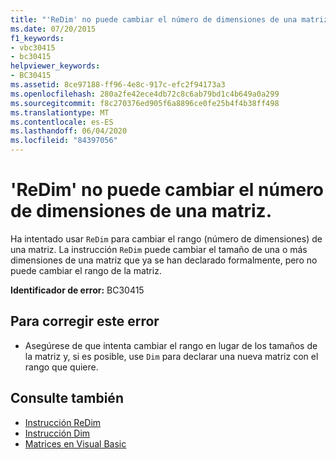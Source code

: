 ```yaml
---
title: "'ReDim' no puede cambiar el número de dimensiones de una matriz."
ms.date: 07/20/2015
f1_keywords:
- vbc30415
- bc30415
helpviewer_keywords:
- BC30415
ms.assetid: 8ce97188-ff96-4e8c-917c-efc2f94173a3
ms.openlocfilehash: 280a2fe42ece4db72c8c6ab79bd1c4b649a0a299
ms.sourcegitcommit: f8c270376ed905f6a8896ce0fe25b4f4b38ff498
ms.translationtype: MT
ms.contentlocale: es-ES
ms.lasthandoff: 06/04/2020
ms.locfileid: "84397056"
---
```

# <a name="redim-cannot-change-the-number-of-dimensions-of-an-array"></a>'ReDim' no puede cambiar el número de dimensiones de una matriz.
Ha intentado usar `ReDim` para cambiar el rango (número de dimensiones) de una matriz. La instrucción `ReDim` puede cambiar el tamaño de una o más dimensiones de una matriz que ya se han declarado formalmente, pero no puede cambiar el rango de la matriz.  
  
 **Identificador de error:** BC30415  
  
## <a name="to-correct-this-error"></a>Para corregir este error  
  
- Asegúrese de que intenta cambiar el rango en lugar de los tamaños de la matriz y, si es posible, use `Dim` para declarar una nueva matriz con el rango que quiere.  
  
## <a name="see-also"></a>Consulte también

- [Instrucción ReDim](../language-reference/statements/redim-statement.md)
- [Instrucción Dim](../language-reference/statements/dim-statement.md)
- [Matrices en Visual Basic](../programming-guide/language-features/arrays/index.md)
